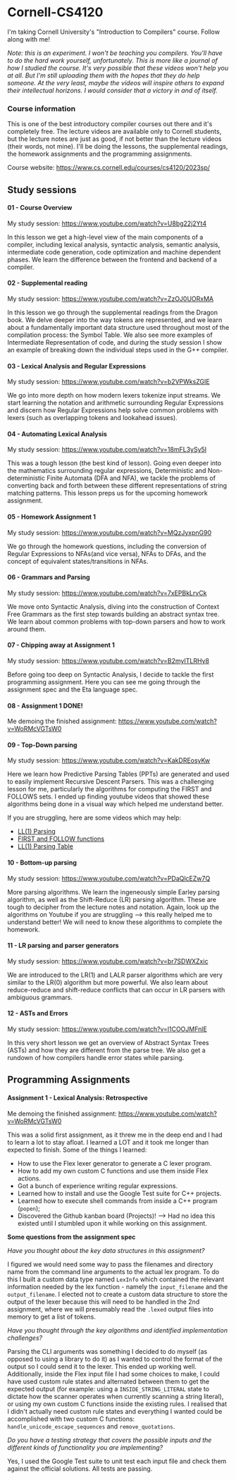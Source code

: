 # Cornell-CS4120
I'm taking Cornell University's "Introduction to Compilers" course. Follow along with me!

*Note: this is an experiment. I won't be teaching you compilers. You'll have to do the hard work yourself, unfortunately. This is more like a journal of how I studied the course. It's very possible that these videos won't help you at all. But I'm still uploading them with the hopes that they do help someone. At the very least, maybe the videos will inspire others to expand their intellectual horizons. I would consider that a victory in and of itself.*

### Course information
This is one of the best introductory compiler courses out there and it's completely free. The lecture videos are available only to Cornell students, but the lecture notes are just as good, if not better than the lecture videos (their words, not mine). I'll be doing the lessons, the supplemental readings, the homework assignments and the programming assignments.

Course website: https://www.cs.cornell.edu/courses/cs4120/2023sp/

## Study sessions
#### 01 - Course Overview
My study session: https://www.youtube.com/watch?v=U8bg22j2Yt4

In this lesson we get a high-level view of the main components of a compiler, including lexical analysis, syntactic analysis, semantic analysis, intermediate code generation, code optimization and machine dependent phases. We learn the difference between the frontend and backend of a compiler.

#### 02 - Supplemental reading
My study session: https://www.youtube.com/watch?v=ZzOJ0UORxMA

In this lesson we go through the supplemental readings from the Dragon book. We delve deeper into the way tokens are represented, and we learn about a fundamentally important data structure used throughout most of the compilation process: the Symbol Table. We also see more examples of Intermediate Representation of code, and during the study session I show an example of breaking down the individual steps used in the G++ compiler.

#### 03 - Lexical Analysis and Regular Expressions
My study session: https://www.youtube.com/watch?v=b2VPWksZGIE

We go into more depth on how modern lexers tokenize input streams. We start learning the notation and arithmetic surrounding Regular Expressions and discern how Regular Expressions help solve common problems with lexers (such as overlapping tokens and lookahead issues).

#### 04 - Automating Lexical Analysis
My study session: https://www.youtube.com/watch?v=18mFL3ySy5I

This was a tough lesson (the best kind of lesson). Going even deeper into the mathematics surrounding regular expressions, Deterministic and Non-deterministic Finite Automata (DFA and NFA), we tackle the problems of converting back and forth between these different representations of string matching patterns. This lesson preps us for the upcoming homework assignment.

#### 05 - Homework Assignment 1
My study session: https://www.youtube.com/watch?v=MQzJyxpnG90

We go through the homework questions, including the conversion of Regular Expressions to NFAs(and vice versa), NFAs to DFAs, and the concept of equivalent states/transitions in NFAs.

#### 06 - Grammars and Parsing
My study session: https://www.youtube.com/watch?v=7xEPBkLrvCk

We move onto Syntactic Analysis, diving into the construction of Context Free Grammars as the first step towards building an abstract syntax tree. We learn about common problems with top-down parsers and how to work around them.

#### 07 - Chipping away at Assignment 1
My study session: https://www.youtube.com/watch?v=B2myITLRHy8

Before going too deep on Syntactic Analysis, I decide to tackle the first programming assignment. Here you can see me going through the assignment spec and the Eta language spec.

#### 08 - Assignment 1 DONE!
Me demoing the finished assignment: https://www.youtube.com/watch?v=WoRMcVGTsW0

#### 09 - Top-Down parsing
My study session: https://www.youtube.com/watch?v=KakDREosyKw

Here we learn how Predictive Parsing Tables (PPTs) are generated and used to easily implement Recursive Descent Parsers. This was a challenging lesson for me, particularly the algorithms for computing the FIRST and FOLLOWS sets. I ended up finding youtube videos that showed these algorithms being done in a visual way which helped me understand better.

If you are struggling, here are some videos which may help:
- [LL(1) Parsing](https://www.youtube.com/watch?v=clkHOgZUGWU)
- [FIRST and FOLLOW functions](https://www.youtube.com/watch?v=oOCromcWnfc)
- [LL(1) Parsing Table](https://www.youtube.com/watch?v=DT-cbznw9aY)

#### 10 - Bottom-up parsing
My study session: https://www.youtube.com/watch?v=PDaQlcEZw7Q

More parsing algorithms. We learn the ingeneously simple Earley parsing algorithm, as well as the Shift-Reduce (LR) parsing algorithm. These are tough to decipher from the lecture notes and notation. Again, look up the algorithms on Youtube if you are struggling --> this really helped me to understand better! We will need to know these algorithms to complete the homework.

#### 11 - LR parsing and parser generators
My study session: https://www.youtube.com/watch?v=br7SDWXZxic

We are introduced to the LR(1) and LALR parser algorithms which are very similar to the LR(0) algorithm but more powerful. We also learn about reduce-reduce and shift-reduce conflicts that can occur in LR parsers with ambiguous grammars.

#### 12 - ASTs and Errors
My study session: https://www.youtube.com/watch?v=l1COOJMFnlE

In this very short lesson we get an overview of Abstract Syntax Trees (ASTs) and how they are different from the parse tree. We also get a rundown of how compilers handle error states while parsing.

## Programming Assignments
#### Assignment 1 - Lexical Analysis: Retrospective
Me demoing the finished assignment: https://www.youtube.com/watch?v=WoRMcVGTsW0

This was a solid first assignment, as it threw me in the deep end and I had to learn a lot to stay afloat. I learned a LOT and it took me longer than expected to finish. Some of the things I learned:
- How to use the Flex lexer generator to generate a C lexer program.
- How to add my own custom C functions and use them inside Flex actions.
- Got a bunch of experience writing regular expressions.
- Learned how to install and use the Google Test suite for C++ projects.
- Learned how to execute shell commands from inside a C++ program (`popen`);
- Discovered the Github kanban board (Projects)! --> Had no idea this existed until I stumbled upon it while working on this assignment.

**Some questions from the assignment spec**

*Have you thought about the key data structures in this assignment?*

I figured we would need some way to pass the filenames and directory name from the command line arguments to the actual lex program. To do this I built a custom data type named `LexInfo` which contained the relevant information needed by the lex function - namely the `input_filename` and the `output_filename`.
I elected not to create a custom data structure to store the output of the lexer because this will need to be handled in the 2nd assignment, where we will presumably read the `.lexed` output files into memory to get a list of tokens. 

*Have you thought through the key algorithms and identified implementation challenges?*

Parsing the CLI arguments was something I decided to do myself (as opposed to using a library to do it) as I wanted to control the format of the output so I could send it to the lexer. This ended up working well.
Additionally, inside the Flex input file I had some choices to make, I could have used custom rule states and alternated between them to get the expected output (for example: using a `INSIDE_STRING_LITERAL` state to dictate how the scanner operates when currently scanning a string literal), or using my own custom C functions inside the existing rules. I realised that I didn't actually need custom rule states and everything I wanted could be accomplished with two custom C functions: `handle_unicode_escape_sequences` and `remove_quotations`.

*Do you have a testing strategy that covers the possible inputs and the different kinds of functionality you are implementing?*

Yes, I used the Google Test suite to unit test each input file and check them against the official solutions. All tests are passing.

